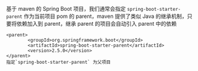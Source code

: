 

基于 maven 的 Spring Boot 项目，我们通常会指定 `spring-boot-starter-parent` 作为当前项目 pom 的 parent，maven 提供了类似 Java 的继承机制，只要将依赖加入到 parent，继承 parent 的项目会自动引入 parent 中的依赖

```
<parent>  
        <groupId>org.springframework.boot</groupId>  
        <artifactId>spring-boot-starter-parent</artifactId>  
        <version>2.5.0</version>  
</parent>
指定`spring-boot-starter-parent` 为父项目
```